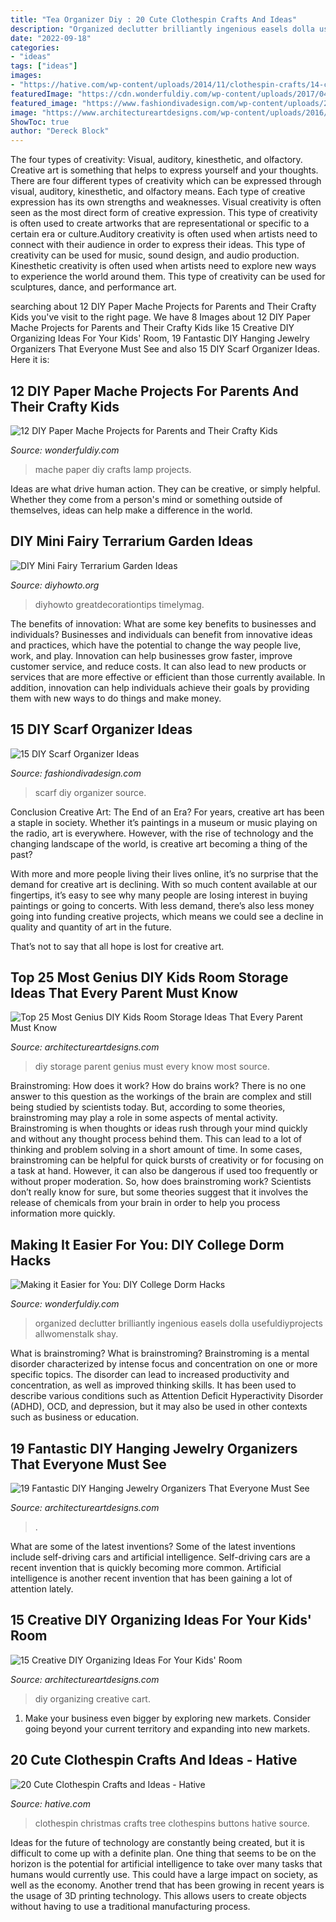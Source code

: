 ```yaml
---
title: "Tea Organizer Diy : 20 Cute Clothespin Crafts And Ideas"
description: "Organized declutter brilliantly ingenious easels dolla usefuldiyprojects allwomenstalk shay"
date: "2022-09-18"
categories:
- "ideas"
tags: ["ideas"]
images:
- "https://hative.com/wp-content/uploads/2014/11/clothespin-crafts/14-christmas-tree-from-clothespins-and-buttons.jpg"
featuredImage: "https://cdn.wonderfuldiy.com/wp-content/uploads/2017/04/Paper-mache-lamp--1024x921.jpeg"
featured_image: "https://www.fashiondivadesign.com/wp-content/uploads/2013/08/N89b.jpg"
image: "https://www.architectureartdesigns.com/wp-content/uploads/2016/03/11-4.jpg"
ShowToc: true
author: "Dereck Block"
---
```



The four types of creativity: Visual, auditory, kinesthetic, and olfactory.
Creative art is something that helps to express yourself and your thoughts. There are four different types of creativity which can be expressed through visual, auditory, kinesthetic, and olfactory means. Each type of creative expression has its own strengths and weaknesses. Visual creativity is often seen as the most direct form of creative expression. This type of creativity is often used to create artworks that are representational or specific to a certain era or culture.Auditory creativity is often used when artists need to connect with their audience in order to express their ideas. This type of creativity can be used for music, sound design, and audio production. Kinesthetic creativity is often used when artists need to explore new ways to experience the world around them. This type of creativity can be used for sculptures, dance, and performance art.

	

		
searching about 12 DIY Paper Mache Projects for Parents and Their Crafty Kids you've visit to the right page. We have 8 Images about 12 DIY Paper Mache Projects for Parents and Their Crafty Kids like 15 Creative DIY Organizing Ideas For Your Kids&#039; Room, 19 Fantastic DIY Hanging Jewelry Organizers That Everyone Must See and also 15 DIY Scarf Organizer Ideas. Here it is:
		
    
## 12 DIY Paper Mache Projects For Parents And Their Crafty Kids

<img loading=lazy src="https://cdn.wonderfuldiy.com/wp-content/uploads/2017/04/Paper-mache-lamp--1024x921.jpeg" onerror="this.onerror=null;this.src='https://tse2.mm.bing.net/th?id=OIP.8jWolwC_obPOq-1c7Yv8HgHaGq&amp;pid=15.1';" alt="12 DIY Paper Mache Projects for Parents and Their Crafty Kids">

_Source: wonderfuldiy.com_

>mache paper diy crafts lamp projects. 

	

Ideas are what drive human action. They can be creative, or simply helpful. Whether they come from a person's mind or something outside of themselves, ideas can help make a difference in the world.

    
## DIY Mini Fairy Terrarium Garden Ideas

<img loading=lazy src="https://www.diyhowto.org/wp-content/uploads/Tea-Cup-Terrarium-DIY-Mini-Fairy-Terrarium-Garden-Ideas.jpg" onerror="this.onerror=null;this.src='https://tse2.mm.bing.net/th?id=OIP.vKq1OElbp9odl4Rw3iSlewHaJ8&amp;pid=15.1';" alt="DIY Mini Fairy Terrarium Garden Ideas">

_Source: diyhowto.org_

>diyhowto greatdecorationtips timelymag. 

	

The benefits of innovation: What are some key benefits to businesses and individuals?
Businesses and individuals can benefit from innovative ideas and practices, which have the potential to change the way people live, work, and play. Innovation can help businesses grow faster, improve customer service, and reduce costs. It can also lead to new products or services that are more effective or efficient than those currently available. In addition, innovation can help individuals achieve their goals by providing them with new ways to do things and make money.

    
## 15 DIY Scarf Organizer Ideas

<img loading=lazy src="https://www.fashiondivadesign.com/wp-content/uploads/2013/08/N89b.jpg" onerror="this.onerror=null;this.src='https://tse2.mm.bing.net/th?id=OIP.zryWZyf38Y9RVi4T3K0VLwHaLF&amp;pid=15.1';" alt="15 DIY Scarf Organizer Ideas">

_Source: fashiondivadesign.com_

>scarf diy organizer source. 

	

Conclusion
Creative Art: The End of an Era?
For years, creative art has been a staple in society. Whether it’s paintings in a museum or music playing on the radio, art is everywhere. However, with the rise of technology and the changing landscape of the world, is creative art becoming a thing of the past?

With more and more people living their lives online, it’s no surprise that the demand for creative art is declining. With so much content available at our fingertips, it’s easy to see why many people are losing interest in buying paintings or going to concerts. With less demand, there’s also less money going into funding creative projects, which means we could see a decline in quality and quantity of art in the future.

That’s not to say that all hope is lost for creative art.

    
## Top 25 Most Genius DIY Kids Room Storage Ideas That Every Parent Must Know

<img loading=lazy src="https://www.architectureartdesigns.com/wp-content/uploads/2015/01/2110.jpg" onerror="this.onerror=null;this.src='https://tse2.mm.bing.net/th?id=OIP.KGZR7HwAL2M3F2fuHnLeWgHaLH&amp;pid=15.1';" alt="Top 25 Most Genius DIY Kids Room Storage Ideas That Every Parent Must Know">

_Source: architectureartdesigns.com_

>diy storage parent genius must every know most source. 

	

Brainstroming: How does it work?
How do brains work? There is no one answer to this question as the workings of the brain are complex and still being studied by scientists today. But, according to some theories, brainstroming may play a role in some aspects of mental activity. Brainstroming is when thoughts or ideas rush through your mind quickly and without any thought process behind them. This can lead to a lot of thinking and problem solving in a short amount of time. In some cases, brainstroming can be helpful for quick bursts of creativity or for focusing on a task at hand. However, it can also be dangerous if used too frequently or without proper moderation. So, how does brainstroming work? Scientists don’t really know for sure, but some theories suggest that it involves the release of chemicals from your brain in order to help you process information more quickly.

    
## Making It Easier For You: DIY College Dorm Hacks

<img loading=lazy src="https://cdn.wonderfuldiy.com/wp-content/uploads/2017/11/Wall-mounted-folder-paper-organizers.jpg" onerror="this.onerror=null;this.src='https://tse4.mm.bing.net/th?id=OIP.St9ZSphs-Vbm8dcFWrD-bAHaJ6&amp;pid=15.1';" alt="Making it Easier for You: DIY College Dorm Hacks">

_Source: wonderfuldiy.com_

>organized declutter brilliantly ingenious easels dolla usefuldiyprojects allwomenstalk shay. 

	

What is brainstroming?
What is brainstroming? Brainstroming is a mental disorder characterized by intense focus and concentration on one or more specific topics. The disorder can lead to increased productivity and concentration, as well as improved thinking skills. It has been used to describe various conditions such as Attention Deficit Hyperactivity Disorder (ADHD), OCD, and depression, but it may also be used in other contexts such as business or education.

    
## 19 Fantastic DIY Hanging Jewelry Organizers That Everyone Must See

<img loading=lazy src="https://www.architectureartdesigns.com/wp-content/uploads/2016/03/11-4.jpg" onerror="this.onerror=null;this.src='https://tse4.mm.bing.net/th?id=OIP.WXKo3V8UJCSnV_T-ZA7iwgHaGE&amp;pid=15.1';" alt="19 Fantastic DIY Hanging Jewelry Organizers That Everyone Must See">

_Source: architectureartdesigns.com_

>. 

	

What are some of the latest inventions?
Some of the latest inventions include self-driving cars and artificial intelligence. Self-driving cars are a recent invention that is quickly becoming more common. Artificial intelligence is another recent invention that has been gaining a lot of attention lately.

    
## 15 Creative DIY Organizing Ideas For Your Kids&#039; Room

<img loading=lazy src="https://www.architectureartdesigns.com/wp-content/uploads/2017/02/15-Creative-DIY-Organizing-Ideas-For-Your-Kids-Room-5.jpg" onerror="this.onerror=null;this.src='https://tse1.mm.bing.net/th?id=OIP.g3xOQeEm54YnT5DcCXLqqgHaLK&amp;pid=15.1';" alt="15 Creative DIY Organizing Ideas For Your Kids&#039; Room">

_Source: architectureartdesigns.com_

>diy organizing creative cart. 

	

1. Make your business even bigger by exploring new markets. Consider going beyond your current territory and expanding into new markets.

    
## 20 Cute Clothespin Crafts And Ideas - Hative

<img loading=lazy src="https://hative.com/wp-content/uploads/2014/11/clothespin-crafts/14-christmas-tree-from-clothespins-and-buttons.jpg" onerror="this.onerror=null;this.src='https://tse1.mm.bing.net/th?id=OIP.CbO0zTCmBRPCqb37RhZVNwHaNe&amp;pid=15.1';" alt="20 Cute Clothespin Crafts and Ideas - Hative">

_Source: hative.com_

>clothespin christmas crafts tree clothespins buttons hative source. 

	

Ideas for the future of technology are constantly being created, but it is difficult to come up with a definite plan. One thing that seems to be on the horizon is the potential for artificial intelligence to take over many tasks that humans would currently use. This could have a large impact on society, as well as the economy. Another trend that has been growing in recent years is the usage of 3D printing technology. This allows users to create objects without having to use a traditional manufacturing process.

